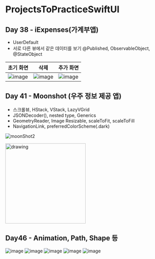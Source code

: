 # ProjectsToPracticeSwiftUI

## Day 38 - iExpenses(가계부앱)
- UserDefault
- 서로 다른 뷰에서 같은 데이터를 보기 @Published, ObservableObject, @StateObject

| 초기 화면 | 삭제 | 추가 화면 | 
| ----- | ----- | ----- |
|![image](https://user-images.githubusercontent.com/50472122/199703980-20eec8a7-10b9-47c2-b4d0-cb18e60ae59c.png)|![image](https://user-images.githubusercontent.com/50472122/199704481-c6892f19-d83f-49b0-ab37-6bf7f6515e95.png)|![image](https://user-images.githubusercontent.com/50472122/199704067-a56d8d7b-77dc-438f-b10a-02ec51fdf874.png)|

## Day 41 - Moonshot (우주 정보 제공 앱)
- 스크롤뷰, HStack, VStack, LazyVGrid
- JSONDecoder(), nested type, Generics
- GeometryReader, Image Resizable, scaleToFit, scaleToFill
- NavigationLink, preferredColorScheme(.dark)

![moonShot2](https://user-images.githubusercontent.com/50472122/200252095-aebc3499-255a-49b2-88ed-1753ea1bd880.gif)

<img src="https://user-images.githubusercontent.com/50472122/200252238-fa37baf4-15d1-4a53-bd71-fdac674f8349.png" alt="drawing" width="250"/>

## Day46 - Animation, Path, Shape 등

![image](https://user-images.githubusercontent.com/50472122/201473716-f68de1d2-d70f-4ba1-83c2-34044fc46b3a.png)
![image](https://user-images.githubusercontent.com/50472122/201473734-405cdbbb-c4ab-4831-9e41-10faf57335df.png)
![image](https://user-images.githubusercontent.com/50472122/201473744-80c44209-0ca0-470b-960a-6b77cd869c0c.png)
![image](https://user-images.githubusercontent.com/50472122/201473749-84f833e3-62f8-4350-9592-72b56f77894f.png)
![image](https://user-images.githubusercontent.com/50472122/201473758-74f8c7fd-0d8f-42eb-ad4e-2db7492ffed2.png)
